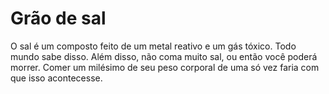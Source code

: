# Grão de sal

O sal é um composto feito de um metal reativo e um gás tóxico. Todo mundo sabe
disso. Além disso, não coma muito sal, ou então você poderá morrer. Comer um
milésimo de seu peso corporal de uma só vez faria com que isso acontecesse.
